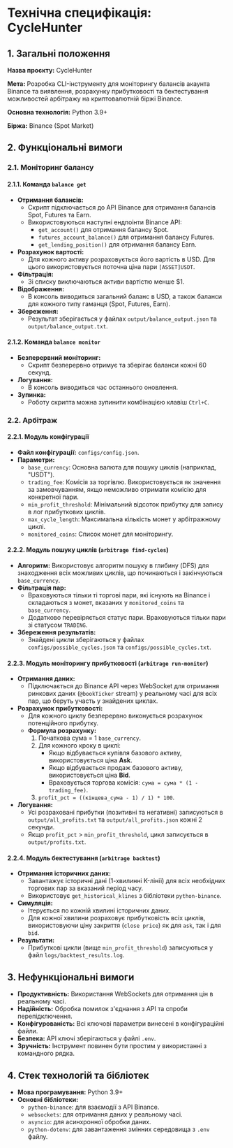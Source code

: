 # Технічна специфікація: CycleHunter

## 1. Загальні положення

**Назва проєкту:** CycleHunter

**Мета:** Розробка CLI-інструменту для моніторингу балансів акаунта Binance та виявлення, розрахунку прибутковості та бектестування можливостей арбітражу на криптовалютній біржі Binance.

**Основна технологія:** Python 3.9+

**Біржа:** Binance (Spot Market)

## 2. Функціональні вимоги

### 2.1. Моніторинг балансу

#### 2.1.1. Команда `balance get`

- **Отримання балансів:**
  - Скрипт підключається до API Binance для отримання балансів Spot, Futures та Earn.
  - Використовуються наступні ендпоінти Binance API:
    - `get_account()` для отримання балансу Spot.
    - `futures_account_balance()` для отримання балансу Futures.
    - `get_lending_position()` для отримання балансу Earn.
- **Розрахунок вартості:**
  - Для кожного активу розраховується його вартість в USD. Для цього використовується поточна ціна пари `[ASSET]USDT`.
- **Фільтрація:**
  - Зі списку виключаються активи вартістю менше $1.
- **Відображення:**
  - В консоль виводиться загальний баланс в USD, а також баланси для кожного типу гаманця (Spot, Futures, Earn).
- **Збереження:**
  - Результат зберігається у файлах `output/balance_output.json` та `output/balance_output.txt`.

#### 2.1.2. Команда `balance monitor`

- **Безперервний моніторинг:**
  - Скрипт безперервно отримує та зберігає баланси кожні 60 секунд.
- **Логування:**
  - В консоль виводиться час останнього оновлення.
- **Зупинка:**
  - Роботу скрипта можна зупинити комбінацією клавіш `Ctrl+C`.

### 2.2. Арбітраж

#### 2.2.1. Модуль конфігурації

- **Файл конфігурації:** `configs/config.json`.
- **Параметри:**
    - `base_currency`: Основна валюта для пошуку циклів (наприклад, "USDT").
    - `trading_fee`: Комісія за торгівлю. Використовується як значення за замовчуванням, якщо неможливо отримати комісію для конкретної пари.
    - `min_profit_threshold`: Мінімальний відсоток прибутку для запису в лог прибуткових циклів.
    - `max_cycle_length`: Максимальна кількість монет у арбітражному циклі.
    - `monitored_coins`: Список монет для моніторингу.

#### 2.2.2. Модуль пошуку циклів (`arbitrage find-cycles`)

- **Алгоритм:** Використовує алгоритм пошуку в глибину (DFS) для знаходження всіх можливих циклів, що починаються і закінчуються `base_currency`.
- **Фільтрація пар:**
    - Враховуються тільки ті торгові пари, які існують на Binance і складаються з монет, вказаних у `monitored_coins` та `base_currency`.
    - Додатково перевіряється статус пари. Враховуються тільки пари зі статусом `TRADING`.
- **Збереження результатів:**
    - Знайдені цикли зберігаються у файлах `configs/possible_cycles.json` та `configs/possible_cycles.txt`.

#### 2.2.3. Модуль моніторингу прибутковості (`arbitrage run-monitor`)

- **Отримання даних:**
    - Підключається до Binance API через WebSocket для отримання ринкових даних (`@bookTicker` stream) у реальному часі для всіх пар, що беруть участь у знайдених циклах.
- **Розрахунок прибутковості:**
    - Для кожного циклу безперервно виконується розрахунок потенційного прибутку.
    - **Формула розрахунку:**
        1.  Початкова сума = 1 `base_currency`.
        2.  Для кожного кроку в циклі:
            -   Якщо відбувається купівля базового активу, використовується ціна **Ask**.
            -   Якщо відбувається продаж базового активу, використовується ціна **Bid**.
            -   Враховується торгова комісія: `сума = сума * (1 - trading_fee)`.
        3.  `profit_pct = ((кінцева_сума - 1) / 1) * 100`.
- **Логування:**
    - Усі розраховані прибутки (позитивні та негативні) записуються в `output/all_profits.txt` та `output/all_profits.json` кожні 2 секунди.
    - Якщо `profit_pct` > `min_profit_threshold`, цикл записується в `output/profits.txt`.

#### 2.2.4. Модуль бектестування (`arbitrage backtest`)

- **Отримання історичних даних:**
    - Завантажує історичні дані (1-хвилинні K-лінії) для всіх необхідних торгових пар за вказаний період часу.
    - Використовує `get_historical_klines` з бібліотеки `python-binance`.
- **Симуляція:**
    - Ітерується по кожній хвилині історичних даних.
    - Для кожної хвилини розраховує прибутковість всіх циклів, використовуючи ціну закриття (`close price`) як для `ask`, так і для `bid`.
- **Результати:**
    - Прибуткові цикли (вище `min_profit_threshold`) записуються у файл `logs/backtest_results.log`.

## 3. Нефункціональні вимоги

- **Продуктивність:** Використання WebSockets для отримання цін в реальному часі.
- **Надійність:** Обробка помилок з'єднання з API та спроби перепідключення.
- **Конфігурованість:** Всі ключові параметри винесені в конфігураційні файли.
- **Безпека:** API ключі зберігаються у файлі `.env`.
- **Зручність:** Інструмент повинен бути простим у використанні з командного рядка.

## 4. Стек технологій та бібліотек

- **Мова програмування:** Python 3.9+
- **Основні бібліотеки:**
  - `python-binance`: для взаємодії з API Binance.
  - `websockets`: для отримання даних у реальному часі.
  - `asyncio`: для асинхронної обробки даних.
  - `python-dotenv`: для завантаження змінних середовища з `.env` файлу.